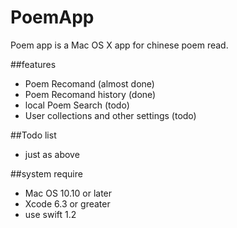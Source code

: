 # PoemApp
Poem app is a Mac OS X app for chinese poem read. 

##features
* Poem Recomand (almost done)
* Poem Recomand history (done)
* local Poem Search (todo)
* User collections and other settings (todo)

##Todo list
* just as above


##system require
* Mac OS 10.10 or later
* Xcode 6.3 or greater
* use swift 1.2 




